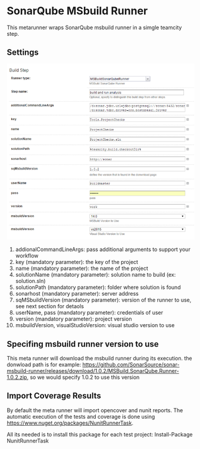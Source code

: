 # SonarQube MSbuild Runner

This metarunner wraps SonarQube msbuild runner in a simgle teamcity step. 


## Settings
![](images/sq-msbuild-runner-conf.png)

1. addionalCommandLineArgs: pass additional arguments to support your workflow
2. key (mandatory parameter): the key of the project
3. name (mandatory parameter): the name of the project
4. solutionName (mandatory parameter): solution name to build (ex: solution.sln)
5. solutionPath (mandatory parameter): folder where solution is found
6. sonarhost (mandatory parameter): server address
7. sqMSbuildVersion (mandatory parameter): version of the runner to use, see next section for detaols
8. userName, pass (mandatory parameter): credentials of user
9. version (mandatory parameter): project version
10. msbuildVersion, visualStudioVersion: visual studio version to use


## Specifing msbuild runner version to use
This meta runner will download the msbuild runner during its execution. the donwload path is for example: https://github.com/SonarSource/sonar-msbuild-runner/releases/download/1.0.2/MSBuild.SonarQube.Runner-1.0.2.zip, so we would specify 1.0.2 to use this version

## Import Coverage Results
By default the meta runner will import opencover and nunit reports. The automatic execution of the tests and coverage is done using https://www.nuget.org/packages/NunitRunnerTask. 

All its needed is to install this package for each test project: Install-Package NunitRunnerTask